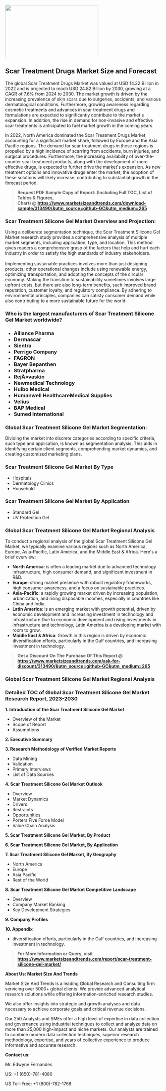 <p><img class="alignnone size-medium wp-image-20088" src="https://ffe5etoiles.com/wp-content/uploads/2024/12/MST1-300x171.png" alt="" width="300" height="171" /></p><h2>Scar Treatment Drugs Market Size and Forecast</h2><p>The global Scar Treatment Drugs Market was valued at USD 14.32 Billion in 2022 and is projected to reach USD 24.82 Billion by 2030, growing at a CAGR of 7.6% from 2024 to 2030. The market growth is driven by the increasing prevalence of skin scars due to surgeries, accidents, and various dermatological conditions. Furthermore, growing awareness regarding cosmetic treatments and advances in scar treatment drugs and formulations are expected to significantly contribute to the market's expansion. In addition, the rise in demand for non-invasive and effective scar treatments is anticipated to fuel market growth in the coming years.</p><p>In 2022, North America dominated the Scar Treatment Drugs Market, accounting for a significant market share, followed by Europe and the Asia Pacific regions. The demand for scar treatment drugs in these regions is propelled by a high incidence of scarring from accidents, burn injuries, and surgical procedures. Furthermore, the increasing availability of over-the-counter scar treatment products, along with the development of more effective drugs, is expected to further drive the market's expansion. As new treatment options and innovative drugs enter the market, the adoption of these solutions will likely increase, contributing to substantial growth in the forecast period.</p></p><blockquote id="" class=""><strong>Request PDF Sample Copy of Report: (Including Full TOC, List of Tables &amp; Figures, Chart)&nbsp;@&nbsp;<strong><a href="https://www.marketsizeandtrends.com/download-sample/313490/&utm_source=github-GC&utm_medium=265" target="_blank">https://www.marketsizeandtrends.com/download-sample/313490/&utm_source=github-GC&utm_medium=265</a></strong></strong></blockquote><h3 id="" class="">Scar Treatment Silicone Gel Market&nbsp;Overview and Projection:</h3><p id="" class="">Using a deliberate segmentation technique, the Scar Treatment Silicone Gel Market research study provides a comprehensive analysis of multiple market segments, including application, type, and location. This method gives readers a comprehensive grasp of the factors that help and hurt each industry in order to satisfy the high standards of industry stakeholders. <br /> <br />Implementing sustainable practices involves more than just designing products; other operational changes include using renewable energy, optimizing transportation, and adopting the concepts of the circular economy. Making the transition to sustainability sometimes involves large upfront costs, but there are also long-term benefits, such improved brand reputation, customer loyalty, and regulatory compliance. By adhering to environmental principles, companies can satisfy consumer demand while also contributing to a more sustainable future for the world.</p><h3 id="" class="">Who is the largest manufacturers of&nbsp;Scar Treatment Silicone Gel Market worldwide?</h3><h3 class=""><p><ul><li>Alliance Pharma </li><li> Dermascar </li><li> Sientra </li><li> Perrigo Company </li><li> FAGRON </li><li> Bayer Bepanthen </li><li> Stratpharma </li><li> RejÃ»vaskin </li><li> Newmedical Technology </li><li> Huibo Medical </li><li> Humanwell HealthcareMedical Supplies </li><li> Velius </li><li> BAP Medical </li><li> Sumed International</li></ul></p></h3><h3 id="" class="">Global&nbsp;Scar Treatment Silicone Gel Market Segmentation:</h3><p id="" class="">Dividing the market into discrete categories according to specific criteria, such type and application, is known as segmentation analysis. This aids in identifying certain client segments, comprehending market dynamics, and creating customized marketing plans.</p><h3 id="" class="">Scar Treatment Silicone Gel Market&nbsp;By Type</h3><p><p><ul><li>Hospitals</li><li> Dermatology Clinics</li><li> Household</p></li></ul></p></p><h3 id="" class="">Scar Treatment Silicone Gel Market&nbsp;By Application</h3><p class=""><p><ul><li>Standard Gel</li><li> UV Protection Gel</li></ul></p></p><h3 id="" class="">Global Scar Treatment Silicone Gel Market Regional Analysis</h3><p id="" class="">To conduct a regional analysis of the global Scar Treatment Silicone Gel Market, we typically examine various regions such as North America, Europe, Asia-Pacific, Latin America, and the Middle East &amp; Africa. Here's a brief overview:</p><ul><li><strong>North America</strong>: is often a leading market due to advanced technology infrastructure, high consumer demand, and significant investment in R&amp;D.</li><li><strong>Europe</strong>: strong market presence with robust regulatory frameworks, high consumer awareness, and a focus on sustainable practices.</li><li><strong>Asia-Pacific</strong>: a rapidly growing market driven by increasing population, urbanization, and rising disposable incomes, especially in countries like China and India.</li><li><strong>Latin America</strong>: is an emerging market with growth potential, driven by economic development and increasing investment in technology and infrastructure.Due to economic development and rising investments in infrastructure and technology, Latin America is a developing market with room to grow.</li><li><strong>Middle East &amp; Africa</strong>: Growth in this region is driven by economic diversification efforts, particularly in the Gulf countries, and increasing investment in technology.</li></ul><blockquote id="" class=""><strong>Get a Discount On The Purchase Of This Report @ <strong><a href="https://www.marketsizeandtrends.com/ask-for-discount/313490/&utm_source=github-GC&utm_medium=265" target="_blank">https://www.marketsizeandtrends.com/ask-for-discount/313490/&utm_source=github-GC&utm_medium=265</a></strong></strong></blockquote><h3 id="" class="">Global Scar Treatment Silicone Gel Market Regional Analysis</h3><h3 id="" class="">Detailed TOC of Global Scar Treatment Silicone Gel Market Research Report, 2023-2030</h3><p id="" class=""><strong>1. Introduction of the Scar Treatment Silicone Gel Market</strong></p><ul><li>Overview of the Market</li><li>Scope of Report</li><li>Assumptions</li></ul><p id="" class=""><strong>2. Executive Summary</strong></p><p id="" class=""><strong>3. Research Methodology of Verified Market Reports</strong></p><ul><li>Data Mining</li><li>Validation</li><li>Primary Interviews</li><li>List of Data Sources</li></ul><p id="" class=""><strong>4. Scar Treatment Silicone Gel Market Outlook</strong></p><ul><li>Overview</li><li>Market Dynamics</li><li>Drivers</li><li>Restraints</li><li>Opportunities</li><li>Porters Five Force Model</li><li>Value Chain Analysis</li></ul><p id="" class=""><strong>5. Scar Treatment Silicone Gel Market, By Product</strong></p><p id="" class=""><strong>6. Scar Treatment Silicone Gel Market, By Application</strong></p><p id="" class=""><strong>7. Scar Treatment Silicone Gel Market, By Geography</strong></p><ul><li>North America</li><li>Europe</li><li>Asia Pacific</li><li>Rest of the World</li></ul><p id="" class=""><strong>8. Scar Treatment Silicone Gel Market Competitive Landscape</strong></p><ul><li>Overview</li><li>Company Market Ranking</li><li>Key Development Strategies</li></ul><p id="" class=""><strong>9. Company Profiles</strong></p><p id="" class=""><strong>10. Appendix</strong></p><ul><li>diversification efforts, particularly in the Gulf countries, and increasing investment in technology.</li></ul><blockquote id="" class=""><strong>For More Information or Query, visit <strong><strong><a href="https://www.marketsizeandtrends.com/report/scar-treatment-silicone-gel-market/" target="_blank">https://www.marketsizeandtrends.com/report/scar-treatment-silicone-gel-market/</a></strong></strong></strong></blockquote><p id="" class=""><strong>About Us: Market Size And Trends</strong></p><p id="" class="">Market Size And Trends is a leading Global Research and Consulting firm servicing over 5000+ global clients. We provide advanced analytical research solutions while offering information-enriched research studies.</p><p id="" class="">We also offer insights into strategic and growth analyses and data necessary to achieve corporate goals and critical revenue decisions.</p><p id="" class="">Our 250 Analysts and SMEs offer a high level of expertise in data collection and governance using industrial techniques to collect and analyze data on more than 25,000 high-impact and niche markets. Our analysts are trained to combine modern data collection techniques, superior research methodology, expertise, and years of collective experience to produce informative and accurate research.</p><p id="" class=""><strong>Contact us:</strong></p><p id="" class="">Mr. Edwyne Fernandes</p><p id="" class="">US: +1 (650)-781-4080</p><p id="" class="">US Toll-Free: +1 (800)-782-1768</p>
